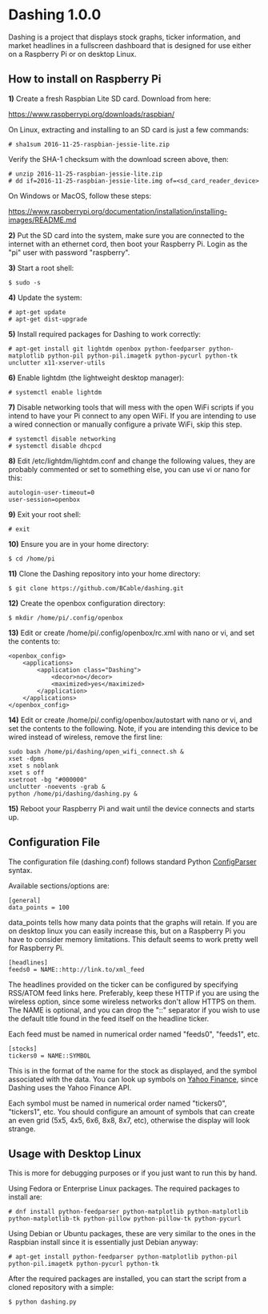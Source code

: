 Dashing 1.0.0
=============

Dashing is a project that displays stock graphs, ticker information, and market headlines in a fullscreen dashboard that is designed for use either on a Raspberry Pi or on desktop Linux.


How to install on Raspberry Pi
------------------------------

**1)** Create a fresh Raspbian Lite SD card.  Download from here:

https://www.raspberrypi.org/downloads/raspbian/

On Linux, extracting and installing to an SD card is just a few commands:

    # sha1sum 2016-11-25-raspbian-jessie-lite.zip

Verify the SHA-1 checksum with the download screen above, then:

    # unzip 2016-11-25-raspbian-jessie-lite.zip
    # dd if=2016-11-25-raspbian-jessie-lite.img of=<sd_card_reader_device>

On Windows or MacOS, follow these steps:

https://www.raspberrypi.org/documentation/installation/installing-images/README.md

**2)** Put the SD card into the system, make sure you are connected to the internet with an ethernet cord, then boot your Raspberry Pi.  Login as the "pi" user with password "raspberry".

**3)** Start a root shell:

    $ sudo -s

**4)** Update the system:

    # apt-get update
    # apt-get dist-upgrade

**5)** Install required packages for Dashing to work correctly:

    # apt-get install git lightdm openbox python-feedparser python-matplotlib python-pil python-pil.imagetk python-pycurl python-tk unclutter x11-xserver-utils

**6)** Enable lightdm (the lightweight desktop manager):

    # systemctl enable lightdm

**7)** Disable networking tools that will mess with the open WiFi scripts if you intend to have your Pi connect to any open WiFi.  If you are intending to use a wired connection or manually configure a private WiFi, skip this step.

    # systemctl disable networking
    # systemctl disable dhcpcd

**8)** Edit /etc/lightdm/lightdm.conf and change the following values, they are probably commented or set to something else, you can use vi or nano for this:

    autologin-user-timeout=0
    user-session=openbox

**9)** Exit your root shell:

    # exit

**10)** Ensure you are in your home directory:

    $ cd /home/pi

**11)** Clone the Dashing repository into your home directory:

    $ git clone https://github.com/BCable/dashing.git

**12)** Create the openbox configuration directory:

    $ mkdir /home/pi/.config/openbox

**13)** Edit or create /home/pi/.config/openbox/rc.xml with nano or vi, and set the contents to:

    <openbox_config>
        <applications>
            <application class="Dashing">
                <decor>no</decor>
                <maximized>yes</maximized>
            </application>
        </applications>
    </openbox_config>

**14)** Edit or create /home/pi/.config/openbox/autostart with nano or vi, and set the contents to the following.  Note, if you are intending this device to be wired instead of wireless, remove the first line:

    sudo bash /home/pi/dashing/open_wifi_connect.sh &
    xset -dpms
    xset s noblank
    xset s off
    xsetroot -bg "#000000"
    unclutter -noevents -grab &
    python /home/pi/dashing/dashing.py &

**15)** Reboot your Raspberry Pi and wait until the device connects and starts up.


Configuration File
------------------

The configuration file (dashing.conf) follows standard Python [ConfigParser](https://docs.python.org/2/library/configparser.html) syntax.

Available sections/options are:

    [general]
    data_points = 100

data_points tells how many data points that the graphs will retain.  If you are on desktop linux you can easily increase this, but on a Raspberry Pi you have to consider memory limitations.  This default seems to work pretty well for Raspberry Pi.

    [headlines]
    feeds0 = NAME::http://link.to/xml_feed

The headlines provided on the ticker can be configured by specifying RSS/ATOM feed links here.  Preferably, keep these HTTP if you are using the wireless option, since some wireless networks don't allow HTTPS on them.  The NAME is optional, and you can drop the "::" separator if you wish to use the default title found in the feed itself on the headline ticker.

Each feed must be named in numerical order named "feeds0", "feeds1", etc.

    [stocks]
    tickers0 = NAME::SYMBOL

This is in the format of the name for the stock as displayed, and the symbol associated with the data.  You can look up symbols on [Yahoo Finance](https://finance.yahoo.com/), since Dashing uses the Yahoo Finance API.

Each symbol must be named in numerical order named "tickers0", "tickers1", etc.  You should configure an amount of symbols that can create an even grid (5x5, 4x5, 6x6, 8x8, 8x7, etc), otherwise the display will look strange.


Usage with Desktop Linux
------------------------

This is more for debugging purposes or if you just want to run this by hand.

Using Fedora or Enterprise Linux packages.  The required packages to install are:

    # dnf install python-feedparser python-matplotlib python-matplotlib python-matplotlib-tk python-pillow python-pillow-tk python-pycurl

Using Debian or Ubuntu packages, these are very similar to the ones in the Raspbian install since it is essentially just Debian anyway:

    # apt-get install python-feedparser python-matplotlib python-pil python-pil.imagetk python-pycurl python-tk

After the required packages are installed, you can start the script from a cloned repository with a simple:

    $ python dashing.py
